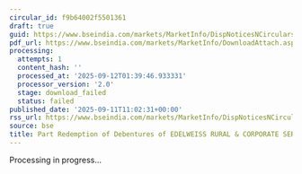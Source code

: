 ```yaml
---
circular_id: f9b64002f5501361
draft: true
guid: https://www.bseindia.com/markets/MarketInfo/DispNoticesNCirculars.aspx?Noticeid={1CF676AD-6A06-4153-9606-FC868E2B7D76}&noticeno=20250911-17&dt=09/11/2025&icount=17&totcount=91&flag=0
pdf_url: https://www.bseindia.com/markets/MarketInfo/DownloadAttach.aspx?id=20250911-17&attachedId=
processing:
  attempts: 1
  content_hash: ''
  processed_at: '2025-09-12T01:39:46.933331'
  processor_version: '2.0'
  stage: download_failed
  status: failed
published_date: '2025-09-11T11:02:31+00:00'
rss_url: https://www.bseindia.com/markets/MarketInfo/DispNoticesNCirculars.aspx?Noticeid={1CF676AD-6A06-4153-9606-FC868E2B7D76}&noticeno=20250911-17&dt=09/11/2025&icount=17&totcount=91&flag=0
source: bse
title: Part Redemption of Debentures of EDELWEISS RURAL & CORPORATE SERVICES LIMITED
---
```


Processing in progress...